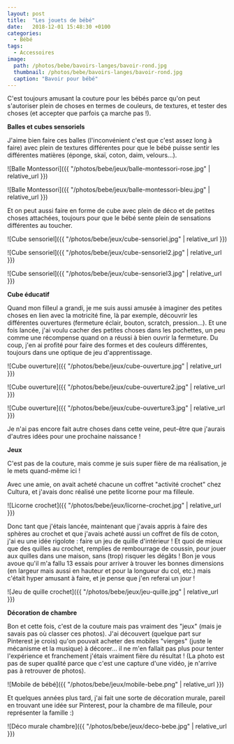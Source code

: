 ```yaml
---
layout: post
title:  "Les jouets de bébé"
date:   2018-12-01 15:48:30 +0100
categories: 
  - Bébé
tags: 
  - Accessoires
image:
  path: /photos/bebe/bavoirs-langes/bavoir-rond.jpg
  thumbnail: /photos/bebe/bavoirs-langes/bavoir-rond.jpg
  caption: "Bavoir pour bébé"
---
```


C'est toujours amusant la couture pour les bébés parce qu'on peut s'autoriser plein de choses en termes de couleurs, de textures, et tester des choses (et accepter que parfois ça marche pas !). 

<!-- more -->

**Balles et cubes sensoriels**

J'aime bien faire ces balles (l'inconvénient c'est que c'est assez long à faire) avec plein de textures différentes pour que le bébé puisse sentir les différentes matières (éponge, skaï, coton, daim, velours...).

![Balle Montessori]({{ "/photos/bebe/jeux/balle-montessori-rose.jpg" | relative_url }})

![Balle Montessori]({{ "/photos/bebe/jeux/balle-montessori-bleu.jpg" | relative_url }})

Et on peut aussi faire en forme de cube avec plein de déco et de petites choses attachées, toujours pour que le bébé sente plein de sensations différentes au toucher. 

![Cube sensoriel]({{ "/photos/bebe/jeux/cube-sensoriel.jpg" | relative_url }})

![Cube sensoriel]({{ "/photos/bebe/jeux/cube-sensoriel2.jpg" | relative_url }})

![Cube sensoriel]({{ "/photos/bebe/jeux/cube-sensoriel3.jpg" | relative_url }})

**Cube éducatif**

Quand mon filleul a grandi, je me suis aussi amusée à imaginer des petites choses en lien avec la motricité fine, là par exemple, découvrir les différentes ouvertures (fermeture éclair, bouton, scratch, pression...). Et une fois lancée, j'ai voulu cacher des petites choses dans les pochettes, un peu comme une récompense quand on a réussi à bien ouvrir la fermeture. Du coup, j'en ai profité pour faire des formes et des couleurs différentes, toujours dans une optique de jeu d'apprentissage. 

![Cube ouverture]({{ "/photos/bebe/jeux/cube-ouverture.jpg" | relative_url }})

![Cube ouverture]({{ "/photos/bebe/jeux/cube-ouverture2.jpg" | relative_url }})

![Cube ouverture]({{ "/photos/bebe/jeux/cube-ouverture3.jpg" | relative_url }})

Je n'ai pas encore fait autre choses dans cette veine, peut-être que j'aurais d'autres idées pour une prochaine naissance !

**Jeux**

C'est pas de la couture, mais comme je suis super fière de ma réalisation, je le mets quand-même ici ! 

Avec une amie, on avait acheté chacune un coffret "activité crochet" chez Cultura, et j'avais donc réalisé une petite licorne pour ma filleule. 

![Licorne crochet]({{ "/photos/bebe/jeux/licorne-crochet.jpg" | relative_url }})

Donc tant que j'étais lancée, maintenant que j'avais appris à faire des sphères au crochet et que j'avais acheté aussi un coffret de fils de coton, j'ai eu une idée rigolote : faire un jeu de quille d'intérieur ! Et quoi de mieux que des quilles au crochet, remplies de rembourrage de coussin, pour jouer aux quilles dans une maison, sans (trop) risquer les dégâts ! Bon je vous avoue qu'il m'a fallu 13 essais pour arriver à trouver les bonnes dimensions (en largeur mais aussi en hauteur et pour la longueur du col, etc.) mais c'était hyper amusant à faire, et je pense que j'en referai un jour !

![Jeu de quille crochet]({{ "/photos/bebe/jeux/jeu-quille.jpg" | relative_url }})

**Décoration de chambre**

Bon et cette fois, c'est de la couture mais pas vraiment des "jeux" (mais je savais pas où classer ces photos). J'ai découvert (quelque part sur Pinterest je crois) qu'on pouvait acheter des mobiles "vierges" (juste le mécanisme et la musique) à décorer... il ne m'en fallait pas plus pour tenter l'expérience et franchement j'étais vraiment fière du résultat ! (La photo est pas de super qualité parce que c'est une capture d'une vidéo, je n'arrive pas à retrouver de photos). 

![Mobile de bébé]({{ "/photos/bebe/jeux/mobile-bebe.png" | relative_url }})

Et quelques années plus tard, j'ai fait une sorte de décoration murale, pareil en trouvant une idée sur Pinterest, pour la chambre de ma filleule, pour représenter la famille :)

![Déco murale chambre]({{ "/photos/bebe/jeux/deco-bebe.jpg" | relative_url }})